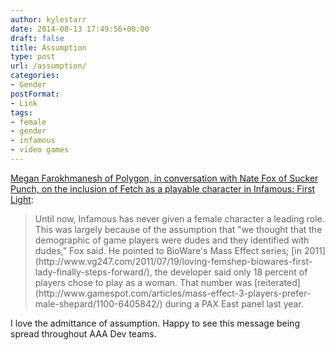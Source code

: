 ```yaml
---
author: kylestarr
date: 2014-08-13 17:49:56+00:00
draft: false
title: Assumption
type: post
url: /assumption/
categories:
- Gender
postFormat:
- Link
tags:
- female
- gender
- infamous
- video games
---
```


[Megan Farokhmanesh of Polygon, in conversation with Nate Fox of Sucker Punch, on the inclusion of Fetch as a playable character in Infamous: First Light](http://www.polygon.com/2014/8/13/5997353/infamous-first-light-fetch-strong-female-lead):


<blockquote>Until now, Infamous has never given a female character a leading role. This was largely because of the assumption that "we thought that the demographic of game players were dudes and they identified with dudes," Fox said. He pointed to BioWare's Mass Effect series; [in 2011](http://www.vg247.com/2011/07/19/loving-femshep-biowares-first-lady-finally-steps-forward/), the developer said only 18 percent of players chose to play as a woman. That number was [reiterated](http://www.gamespot.com/articles/mass-effect-3-players-prefer-male-shepard/1100-6405842/) during a PAX East panel last year.</blockquote>


I love the admittance of assumption. Happy to see this message being spread throughout AAA Dev teams.
